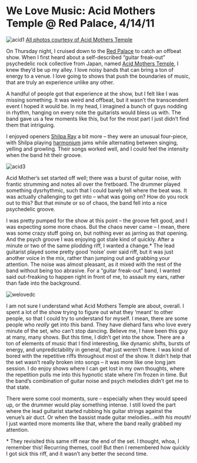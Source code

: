 # We Love Music: Acid Mothers Temple @ Red Palace, 4/14/11

![](/images/acid1_5628307295_o.jpg "acid1")
[All photos courtesy of Acid Mothers Temple](http://www.myspace.com/acidmotherstemple/photos/)

On Thursday night, I cruised down to the [Red Palace](http://redpalacedc.com/) to catch an offbeat show. When I first heard about a self-described “guitar freak-out” psychedelic rock collective from Japan, named [Acid Mothers Temple](http://www.acidmothers.com/), I knew they’d be up my alley. I love noisy bands that can bring a ton of energy to a venue. I love going to shows that push the boundaries of music, that are truly an experience unlike any other.

A handful of people got that experience at the show, but I felt like I was missing something. It was weird and offbeat, but it wasn’t the transcendent event I hoped it would be. In my head, I imagined a bunch of guys nodding in rhythm, hanging on every note the guitarists would bless us with. The band gave us a few moments like this, but for the most part I just didn’t find them that intriguing.

I enjoyed openers [Shilpa Ray](http://shilparay.com/) a bit more – they were an unusual four-piece, with Shilpa playing [harmonium](http://en.wikipedia.org/wiki/Harmonium) jams while alternating between singing, yelling and growling. Their songs worked well, and I could feel the intensity when the band hit their groove.

![](/images/acid3_5628307327_o.jpg "acid3")

Acid Mother’s set started off well; there was a burst of guitar noise, with frantic strumming and notes all over the fretboard. The drummer played something dysrhythmic, such that I could barely tell where the beat was. It was actually challenging to get into – what was going on? How do you rock out to this? But that minute or so of chaos, the band fell into a nice psychedelic groove.

I was pretty pumped for the show at this point – the groove felt good, and I was expecting some more chaos. But the chaos never came – I mean, there was some crazy stuff going on, but nothing ever as jarring as that opening. And the psych groove I was enjoying got stale kind of quickly. After a minute or two of the same plodding riff, I wanted a change.* The lead guitarist played some pretty good ‘noise’ over said riff, but it was just another voice in the mix, rather than jumping out and grabbing your attention. The noise was almost pleasant, as it mixed with the rest of the band without being too abrasive. For a “guitar freak-out” band, I wanted said out-freaking to happen right in front of me, to assault my ears, rather than fade into the background.

![welovedc](/images/acid2_5628890270_o.jpg "acid2")

I am not sure I understand what Acid Mothers Temple are about, overall. I spent a lot of the show trying to figure out what they ‘meant’ to other people, so that I could try to understand for myself. I mean, there are some people who _really_ get into this band. They have diehard fans who love every minute of the set, who can’t stop dancing. Believe me, I have been this guy at many, many shows. But this time, I didn’t get into the show. There are a ton of elements of music that I find interesting, like dynamic shifts, bursts of energy, and unpredictability in general, that just weren’t there. I was kind of bored with the repetitive riffs throughout most of the show. It didn’t help that the set wasn’t really broken into songs – it was more like one long jam session. I do enjoy shows where I can get lost in my own thoughts, where the repetition pulls me into this hypnotic state where I’m frozen in time. But the band’s combination of guitar noise and psych melodies didn’t get me to that state.

There were some cool moments, sure – especially when they would speed up, or the drummer would play something intense. I still loved the part where the lead guitarist started rubbing his guitar strings against the venue’s air duct. Or when the bassist made guitar melodies..._with his mouth!_ I just wanted more moments like that, where the band really grabbed my attention.

\* They revisited this same riff near the end of the set. I thought, whoa, I remember this! Recurring themes, cool! But then I remembered how quickly I got sick this riff, and it wasn’t any better the second time.